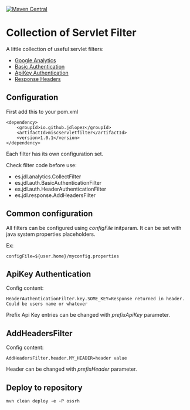 [![Maven Central](https://maven-badges.herokuapp.com/maven-central/io.github.jdlopez/miscservletfilter/badge.svg)](https://maven-badges.herokuapp.com/maven-central/io.github.jdlopez/miscservletfilter)

# Collection of Servlet Filter

A little collection of useful servlet filters:

* [Google Analytics](analytics.md)
* [Basic Authentication](auth.md)
* [ApiKey Authentication](#apikey-authentication)
* [Response Headers](#addheadersfilter)

## Configuration

First add this to your pom.xml

    <dependency>
        <groupId>io.github.jdlopez</groupId>
        <artifactId>miscservletfilter</artifactId>
        <version>1.0.1</version>
    </dependency>
    
Each filter has its own configuration set. 

Check filter code before use:
* es.jdl.analytics.CollectFilter
* es.jdl.auth.BasicAuthenticationFilter
* es.jdl.auth.HeaderAuthenticationFilter
* es.jdl.response.AddHeadersFilter

## Common configuration

All filters can be configured using *configFile* initparam. It can be set with java system properties placeholders.

Ex:

    configFile=${user.home}/myconfig.properties

## ApiKey Authentication

Config content:

    HeaderAuthenticationFilter.key.SOME_KEY=Response returned in header. Could be users name or whatever

Prefix Api Key entries can be changed with _prefixApiKey_ parameter.

## AddHeadersFilter

Config content:

    AddHeadersFilter.header.MY_HEADER=header value

Header can be changed with _prefixHeader_ parameter.

## Deploy to repository

    mvn clean deploy -e -P ossrh 